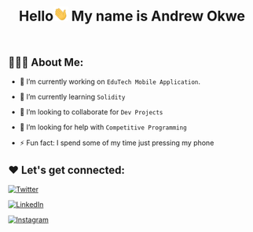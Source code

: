 <h1 align="center">Hello<img src="https://raw.githubusercontent.com/ABSphreak/ABSphreak/master/gifs/Hi.gif" width="30px"> My name is <strong>Andrew Okwe</strong></h1>

 <br/>

## 👨🏻‍💻 About Me:

- 🔭 I’m currently working on `EduTech Mobile Application`.

- 🌱 I’m currently learning `Solidity`

- 👯 I’m looking to collaborate for `Dev Projects`

- 🤔 I’m looking for help with `Competitive Programming`

- ⚡ Fun fact: I spend some of my time just pressing my phone

## ❤️ Let's get connected:

<p><a href="https://twitter.com/onosokwe" target="_blank"><img alt="Twitter" src="https://img.shields.io/badge/twitter-%231DA1F2.svg?&style=for-the-badge&logo=twitter&logoColor=white"  height="30px"/></a>
  
  <a href="https://www.linkedin.com/in/onosokwe/" target="_blank"><img alt="LinkedIn" src="https://img.shields.io/badge/linkedin-%230077B5.svg?&style=for-the-badge&logo=linkedin&logoColor=white"  height="30px"/></a> 

  <a href="https://www.instagram.com/onosokwe/" target="_blank"><img alt="Instagram" src="https://img.shields.io/badge/Instagram-E4405F?style=for-the-badge&logo=instagram&logoColor=white"  height="30px"/></a>
</p>

